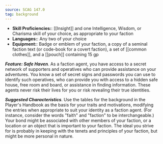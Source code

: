 ```yaml
---
source: SCAG 147.0
tag: background
---
```



- **Skill Proficiencies:**: [[Insight]] and one Intelligence, Wisdom, or Charisma skill of your choice, as appropriate to your faction
- **Languages:**: Any two of your choice
- **Equipment:**: Badge or emblem of your faction, a copy of a seminal faction text (or code-book for a covert faction), a set of [[common clothes]], and a [[pouch]] containing 15 gp


**_Feature: Safe Haven_**. As a faction agent, you have access to a secret network of supporters and operatives who can provide assistance on your adventures. You know a set of secret signs and passwords you can use to identify such operatives, who can provide you with access to a hidden safe house, free room and board, or assistance in finding information. These agents never risk their lives for you or risk revealing their true identities.

**_Suggested Characteristics_**. Use the tables for the  background in the Player's Handbook as the basis for your traits and motivations, modifying the entries when appropriate to suit your identity as a faction agent. (For instance, consider the words "faith" and "faction" to be interchangeable.)
Your bond might be associated with other members of your faction, or a location or an object that is important to your faction. The ideal you strive for is probably in keeping with the tenets and principles of your faction, but might be more personal in nature.
